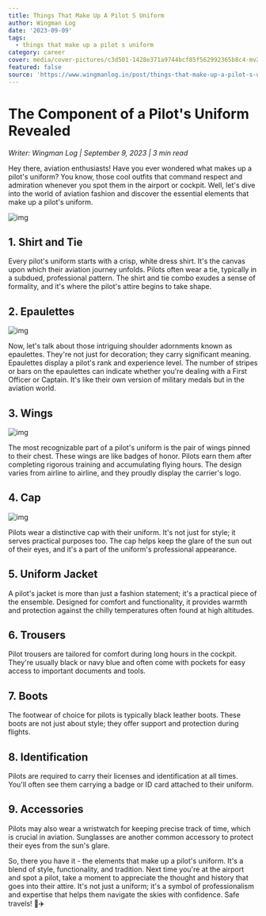 ```yaml
---
title: Things That Make Up A Pilot S Uniform
author: Wingman Log
date: '2023-09-09'
tags:
  - things that make up a pilot s uniform
category: career
cover: media/cover-pictures/c3d501-1428e371a9744bcf85f562992365b8c4-mv2-1b7bf871.jpg
featured: false
source: 'https://www.wingmanlog.in/post/things-that-make-up-a-pilot-s-uniform'
---
```


# The Component of a Pilot's Uniform Revealed

*Writer: Wingman Log | September 9, 2023 | 3 min read*

Hey there, aviation enthusiasts! Have you ever wondered what makes up a pilot's uniform? You know, those cool outfits that command respect and admiration whenever you spot them in the airport or cockpit. Well, let's dive into the world of aviation fashion and discover the essential elements that make up a pilot's uniform.

![img](media/blog-media/c3d501-aa394daa4aab47bdabd19f9eb7169867-mv2-f611d61e.jpg)

## 1\. Shirt and Tie

Every pilot's uniform starts with a crisp, white dress shirt. It's the canvas upon which their aviation journey unfolds. Pilots often wear a tie, typically in a subdued, professional pattern. The shirt and tie combo exudes a sense of formality, and it's where the pilot's attire begins to take shape.

## **2\. Epaulettes**

![img](media/blog-media/c3d501-44ad7ab19fc2486fabd5ef27296eae9d-mv2-b113d741.png)

Now, let's talk about those intriguing shoulder adornments known as epaulettes. They're not just for decoration; they carry significant meaning. Epaulettes display a pilot's rank and experience level. The number of stripes or bars on the epaulettes can indicate whether you're dealing with a First Officer or Captain. It's like their own version of military medals but in the aviation world.

## 3\. Wings  

![img](media/blog-media/c3d501-d0f59ca8370c4ed3b6eef5fdf7d58cae-mv2-975ee0ab.jpg)

The most recognizable part of a pilot's uniform is the pair of wings pinned to their chest. These wings are like badges of honor. Pilots earn them after completing rigorous training and accumulating flying hours. The design varies from airline to airline, and they proudly display the carrier's logo.

## 4\. Cap

![img](media/blog-media/c3d501-30dbde91c2484f079242ceb0180affc8-mv2-8386fc43.jpg)

Pilots wear a distinctive cap with their uniform. It's not just for style; it serves practical purposes too. The cap helps keep the glare of the sun out of their eyes, and it's a part of the uniform's professional appearance.

## 5\. Uniform Jacket

A pilot's jacket is more than just a fashion statement; it's a practical piece of the ensemble. Designed for comfort and functionality, it provides warmth and protection against the chilly temperatures often found at high altitudes.

## 6\. Trousers

Pilot trousers are tailored for comfort during long hours in the cockpit. They're usually black or navy blue and often come with pockets for easy access to important documents and tools.

## 7\. Boots

The footwear of choice for pilots is typically black leather boots. These boots are not just about style; they offer support and protection during flights.

## 8\. Identification

Pilots are required to carry their licenses and identification at all times. You'll often see them carrying a badge or ID card attached to their uniform.

## 9\. Accessories

Pilots may also wear a wristwatch for keeping precise track of time, which is crucial in aviation. Sunglasses are another common accessory to protect their eyes from the sun's glare.

So, there you have it - the elements that make up a pilot's uniform. It's a blend of style, functionality, and tradition. Next time you're at the airport and spot a pilot, take a moment to appreciate the thought and history that goes into their attire. It's not just a uniform; it's a symbol of professionalism and expertise that helps them navigate the skies with confidence. Safe travels! 🛫✈️
